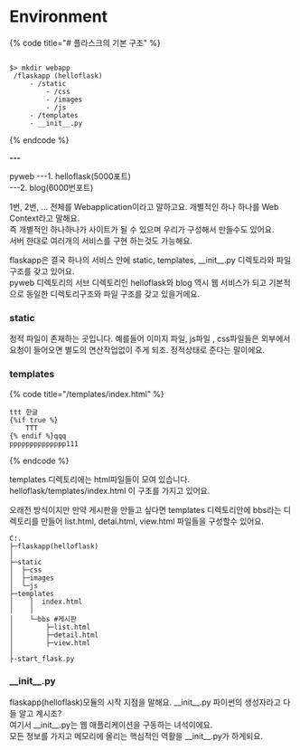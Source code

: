 # Environment



{% code title="\# 플라스크의 기본 구조" %}
```text

$> mkdir webapp
 /flaskapp (helloflask)
     - /static
         - /css
         - /images
         - /js
     - /templates
     - __init__.py
```
{% endcode %}

**---**

pyweb ---1. helloflask\(5000포트\)  
            ---2. blog\(6000번포트\)   


1번, 2번, ... 전체를 Webapplication이라고 말하고요. 개별적인 하나 하나를 Web Context라고 말해요.    
즉 개별적인 하나하나가 사이트가 될 수 있으며 우리가 구성해서 만들수도 있어요.   
서버 한대로 여러개의 서비스를 구현 하는것도 가능해요. 

flaskapp은 결국 하나의 서비스 안에 static, templates, \_\_init\_\_.py 디렉토라와 파일 구조를 갖고 있어요.   
pyweb 디렉토리의 서브 디렉토리인 helloflask와 blog 역시 웹 서비스가 되고 기본적으로 동일한 디렉토리구조와 파일 구조를 갖고 있을거에요. 

### static 

정적 파일이 존재하는 곳입니다. 예를들어 이미지 파일, js파일 , css파일들은 외부에서 요청이 들어오면 별도의 연산작업없이 주게 되조. 정적상태로 준다는 말이에요. 

### templates 

{% code title="/templates/index.html" %}
```text
ttt 한글 
{%if true %}
    TTT
{% endif %}qqq
pppppppppppppp111
```
{% endcode %}

templates 디렉토리에는 html파일들이 모여 있습니다. helloflask/templates/index.html 이 구조를 가지고 있어요. 

오래전 방식이지만 만약 게시판을 만들고 싶다면 templates 디렉토리안에 bbs라는 디렉토리를 만들어 list.html, detai.html, view.html 파일들을 구성할수 있어요. 

```text
C:.
├─flaskapp(helloflask)    
│  
├─static
│  ├─css
│  ├─images
│  └─js
├─templates
│    │  index.html
│    │
│    └─bbs #게시판
│        ├─list.html
│        ├─detail.html
│        ├─view.html
│
├-start_flask.py 
```

### \_\_init\_\_.py 

flaskapp\(helloflask\)모듈의 시작 지점을 말해요. \_\_init\_\_.py 파이썬의 생성자라고 다들 알고 계시조?  
여기서 \_\_init\_\_.py는 웹 애플리케이션을 구동하는 녀석이에요.   
모든 정보를 가지고 메모리에 올리는 핵심적인 역활을 \_\_init\_\_.py가 하게되요.   




